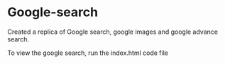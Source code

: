 # Google-search
Created a replica of Google search, google images and google advance search. 

To view the google search, run the index.html code file
